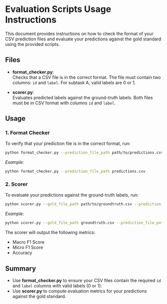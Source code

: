# Evaluation Scripts Usage Instructions

This document provides instructions on how to check the format of your CSV prediction files and evaluate your predictions against the gold standard using the provided scripts.

## Files

- **format_checker.py**:  
  Checks that a CSV file is in the correct format. The file must contain two columns: `id` and `label`. For subtask A, valid labels are 0 or 1.

- **scorer.py**:  
  Evaluates predicted labels against the ground-truth labels. Both files must be in CSV format with columns `id` and `label`.

## Usage

### 1. Format Checker

To verify that your prediction file is in the correct format, run:

```bash
python format_checker.py --prediction_file_path path/to/predictions.csv
```

*Example:*

```bash
python format_checker.py --prediction_file_path predictions.csv
```

### 2. Scorer

To evaluate your predictions against the ground-truth labels, run:

```bash
python scorer.py --gold_file_path path/to/groundtruth.csv --prediction_file_path path/to/predictions.csv
```

*Example:*

```bash
python scorer.py --gold_file_path groundtruth.csv --prediction_file_path predictions.csv
```

The scorer will output the following metrics:
- Macro F1 Score
- Micro F1 Score
- Accuracy

## Summary

- Use **format_checker.py** to ensure your CSV files contain the required `id` and `label` columns with valid labels (0 or 1).
- Use **scorer.py** to compute evaluation metrics for your predictions against the gold standard.
